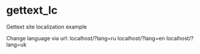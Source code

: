 # gettext_lc
Gettext site localization example

Change language via url:
localhost/?lang=ru
localhost/?lang=en
localhost/?lang=uk
